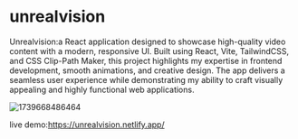 # unrealvision


Unrealvision:a React application designed to showcase high-quality video content with a modern, responsive UI. Built using React, Vite, TailwindCSS, and CSS Clip-Path Maker, this project highlights my expertise in frontend development, smooth animations, and creative design. The app delivers a seamless user experience while demonstrating my ability to craft visually appealing and highly functional web applications.




![1739668486464](https://github.com/user-attachments/assets/cc8fbb8e-1a47-4d4c-a11a-3cd7f2bb1f25)







live demo:https://unrealvision.netlify.app/
